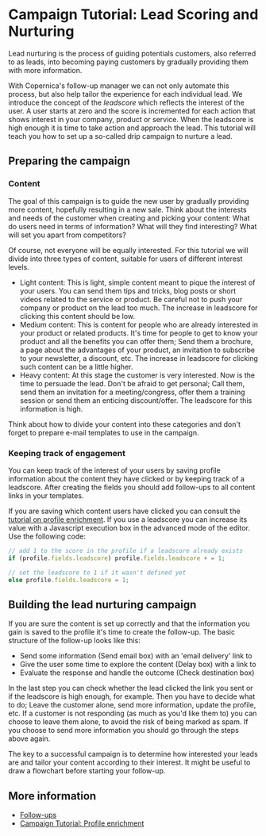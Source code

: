 # Campaign Tutorial: Lead Scoring and Nurturing

Lead nurturing is the process of guiding potentials customers, also referred 
to as leads, into becoming paying customers by gradually providing them 
with more information. 

With Copernica's follow-up manager we can not only automate this process, 
but also help tailor the experience for each individual lead. We introduce 
the concept of the *leadscore* which reflects the interest of the user. 
A user starts at zero and the score is incremented for each action that 
shows interest in your company, product or service. When the leadscore 
is high enough it is time to take action and approach the lead. This 
tutorial will teach you how to set up a so-called drip campaign to nurture 
a lead.

## Preparing the campaign

### Content

The goal of this campaign is to guide the new user by gradually providing 
more content, hopefully resulting in a new sale. Think about the interests 
and needs of the customer when creating and picking your content: 
What do users need in terms of information? What will they find interesting? 
What will set you apart from competitors?

Of course, not everyone will be equally interested. For this tutorial we 
will divide into three types of content, suitable for users of different 
interest levels.

* Light content: This is light, simple content meant to pique the interest 
of your users. You can send them tips and tricks, blog posts or short videos 
related to the service or product. Be careful not to push your company or 
product on the lead too much. The increase in leadscore for clicking 
this content should be low. 
* Medium content: This is content for people who are already interested 
in your product or related products. It's time for people to get to know 
your product and all the benefits you can offer them; Send them a brochure, 
a page about the advantages of your product, an invitation to subscribe 
to your newsletter, a discount, etc. The increase in leadscore for clicking 
such content can be a little higher.
* Heavy content: At this stage the customer is very interested. Now is the 
time to persuade the lead. Don't be afraid to get personal; Call them, send 
them an invitation for a meeting/congress, offer them a training session or 
send them an enticing discount/offer. The leadscore for this information is 
high.

Think about how to divide your content into these categories and don't forget 
to prepare e-mail templates to use in the campaign.

### Keeping track of engagement

You can keep track of the interest of your users by saving profile information 
about the content they have clicked or by keeping track of a leadscore. 
After creating the fields you should add follow-ups to all content links 
in your templates. 

If you are saving which content users have clicked you 
can consult the [tutorial on profile enrichment](./campaign-tutorial-profile-enrichment). 
If you use a leadscore you can increase its value with a Javascript execution 
box in the advanced mode of the editor. Use the following code:

```Javascript
// add 1 to the score in the profile if a leadscore already exists
if (profile.fields.leadscore) profile.fields.leadscore + = 1;

// set the leadscore to 1 if it wasn't defined yet
else profile.fields.leadscore = 1;
```

## Building the lead nurturing campaign

If you are sure the content is set up correctly and that the information 
you gain is saved to the profile it's time to create the follow-up. 
The basic structure of the follow-up looks like this:

- Send some information (Send email box) with an 'email delivery' link to 
- Give the user some time to explore the content (Delay box) with a link to
- Evaluate the response and handle the outcome (Check destination box)

In the last step you can check whether the lead clicked the link you sent 
or if the leadscore is high enough, for example. Then you have to decide what to do; 
Leave the customer alone, send more information, update the profile, etc. If a 
customer is not responding (as much as you'd like them to) you can choose 
to leave them alone, to avoid the risk of being marked as spam. If you 
choose to send more information you should go through the steps above again. 

The key to a successful campaign is to determine how interested your leads 
are and tailor your content according to their interest. It might be useful 
to draw a flowchart before starting your follow-up.

## More information

* [Follow-ups](./follow-up-manager-ms)
* [Campaign Tutorial: Profile enrichment](./campaign-tutorial-profile-enrichment)
